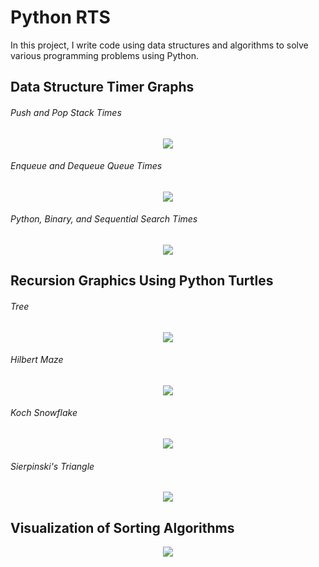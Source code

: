# Python RTS
In this project, I write code using data structures and algorithms to solve various programming problems using Python.

## Data Structure Timer Graphs

###### Push and Pop Stack Times
<p align="center">
	<img src="supplemental/Stacks.PNG"></img>
</p>

###### Enqueue and Dequeue Queue Times

<p align="center">
	<img src="supplemental/Queues.PNG"></img>
</p>

###### Python, Binary, and Sequential Search Times

<p align="center">
	<img src="supplemental/Searches.PNG"></img>
</p>

## Recursion Graphics Using Python Turtles

###### Tree

<p align="center">
	<img src="supplemental/Tree.PNG"></img>
</p>

###### Hilbert Maze

<p align="center">
	<img src="supplemental/Hilbert.PNG"></img>
</p>

###### Koch Snowflake

<p align="center">
	<img src="supplemental/Snowflake.PNG"></img>
</p>

###### Sierpinski's Triangle

<p align="center">
	<img src="supplemental/Sierpinski.PNG"></img>
</p>

## Visualization of Sorting Algorithms

<p align="center">
	<img src="supplemental/Sorting.png"></img>
</p>
